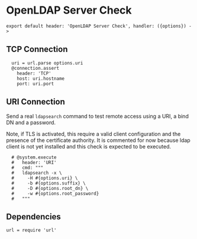
#  OpenLDAP Server Check

    export default header: 'OpenLDAP Server Check', handler: ({options}) ->

## TCP Connection

      uri = url.parse options.uri 
      @connection.assert
        header: 'TCP'
        host: uri.hostname
        port: uri.port

## URI Connection

Send a real `ldapsearch` command to test remote access using a URI, a bind DN
and a password.

Note, if TLS is activated, this require a valid client configuration and the 
presence of the certificate authority. It is commented for now because ldap 
client is not yet installed and this check is expected to be executed.

      # @system.execute
      #   header: 'URI'
      #   cmd: """
      #   ldapsearch -x \
      #     -H #{options.uri} \
      #     -b #{options.suffix} \
      #     -D #{options.root_dn} \
      #     -w #{options.root_password}
      #   """

## Dependencies

    url = require 'url'
